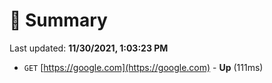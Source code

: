# 📖 Summary
Last updated: **11/30/2021, 1:03:23 PM**

- `GET` [https://google.com](https://google.com) - **Up** (111ms)

